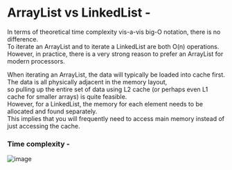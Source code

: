# ArrayList vs LinkedList - 

In terms of theoretical time complexity vis-a-vis big-O notation, there is no difference.  
To iterate an ArrayList and to iterate a LinkedList are both O(n) operations.  
However, in practice, there is a very strong reason to prefer an ArrayList for modern processors.  

When iterating an ArrayList, the data will typically be loaded into cache first.  
The data is all physically adjacent in the memory layout,  
so pulling up the entire set of data using L2 cache (or perhaps even L1 cache for smaller arrays) is quite feasible.  
However, for a LinkedList, the memory for each element needs to be allocated and found separately.  
This implies that you will frequently need to access main memory instead of just accessing the cache.  


### Time complexity -  

![image](https://user-images.githubusercontent.com/26399543/191965414-1d3daac7-bafb-4f3e-ba3e-05ccd33cb4e7.png)  


